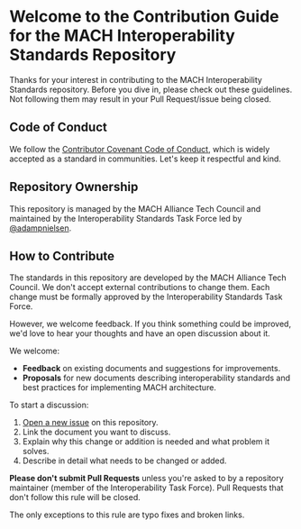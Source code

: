 # Welcome to the Contribution Guide for the MACH Interoperability Standards Repository

Thanks for your interest in contributing to the MACH Interoperability Standards repository. Before you dive in, please check out these guidelines. Not following them may result in your Pull Request/issue being closed.

## Code of Conduct

We follow the [Contributor Covenant Code of Conduct](https://www.contributor-covenant.org/version/2/1/code-of-conduct/), which is widely accepted as a standard in communities. Let's keep it respectful and kind.

## Repository Ownership

This repository is managed by the MACH Alliance Tech Council and maintained by the Interoperability Standards Task Force led by [@adampnielsen](https://github.com/adampnielsen).

## How to Contribute

The standards in this repository are developed by the MACH Alliance Tech Council. We don't accept external contributions to change them. Each change must be formally approved by the Interoperability Standards Task Force.

However, we welcome feedback. If you think something could be improved, we'd love to hear your thoughts and have an open discussion about it.

We welcome:

* **Feedback** on existing documents and suggestions for improvements.
* **Proposals** for new documents describing interoperability standards and best practices for implementing MACH architecture.

To start a discussion:

1. [Open a new issue](https://github.com/machalliance/standards/issues/new) on this repository.
2. Link the document you want to discuss.
3. Explain why this change or addition is needed and what problem it solves.
4. Describe in detail what needs to be changed or added.

**Please don't submit Pull Requests** unless you're asked to by a repository maintainer (member of the Interoperability Task Force). Pull Requests that don't follow this rule will be closed.

The only exceptions to this rule are typo fixes and broken links.
